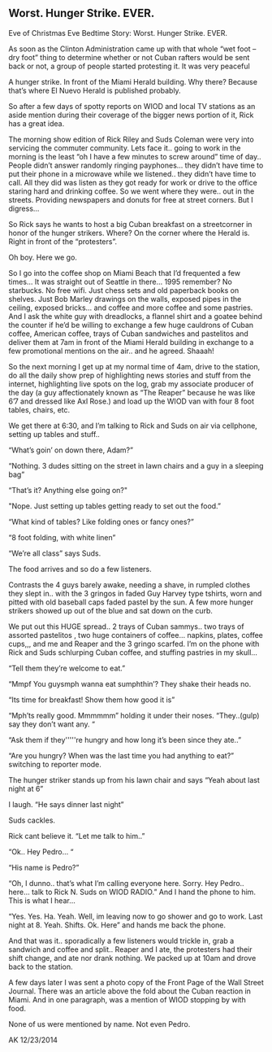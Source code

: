 ## Worst. Hunger Strike. EVER.

Eve of Christmas Eve Bedtime Story: Worst. Hunger Strike. EVER.

As soon as the Clinton Administration came up with that whole “wet foot – dry foot” thing to determine whether or not Cuban rafters would be sent back or not, a group of people started protesting it. It was very peaceful

A hunger strike. In front of the Miami Herald building. Why there? Because that’s where El Nuevo Herald is published probably.

So after a few days of spotty reports on WIOD and local TV stations as an aside mention during their coverage of the bigger news portion of it, Rick has a great idea.

The morning show edition of Rick Riley and Suds Coleman were very into servicing the commuter community. Lets face it.. going to work in the morning is the least “oh I have a few minutes to screw around” time of day.. People didn’t answer randomly ringing payphones… they didn’t have time to put their phone in a microwave while we listened.. they didn’t have time to call. All they did was listen as they got ready for work or drive to the office staring hard and drinking coffee. So we went where they were.. out in the streets. Providing newspapers and donuts for free at street corners. But I digress…

So Rick says he wants to host a big Cuban breakfast on a streetcorner in honor of the hunger strikers. Where? On the corner where the Herald is. Right in front of the “protesters”.

Oh boy. Here we go.

So I go into the coffee shop on Miami Beach that I’d frequented a few times… It was straight out of Seattle in there… 1995 remember? No starbucks. No free wifi. Just chess sets and old paperback books on shelves. Just Bob Marley drawings on the walls, exposed pipes in the ceiling, exposed bricks… and coffee and more coffee and some pastries. And I ask the white guy with dreadlocks, a flannel shirt and a goatee behind the counter if he’d be willing to exchange a few huge cauldrons of Cuban coffee, American coffee, trays of Cuban sandwiches and pastelitos and deliver them at 7am in front of the Miami Herald building in exchange to a few promotional mentions on the air.. and he agreed. Shaaah!

So the next morning I get up at my normal time of 4am, drive to the station, do all the daily show prep of highlighting news stories and stuff from the internet, highlighting live spots on the log, grab my associate producer of the day (a guy affectionately known as “The Reaper” because he was like 6’7 and dressed like Axl Rose.) and load up the WIOD van with four 8 foot tables, chairs, etc.

We get there at 6:30, and I’m talking to Rick and Suds on air via cellphone, setting up tables and stuff..

“What’s goin’ on down there, Adam?”

“Nothing. 3 dudes sitting on the street in lawn chairs and a guy in a sleeping bag”

“That’s it? Anything else going on?"

"Nope. Just setting up tables getting ready to set out the food.”

“What kind of tables? Like folding ones or fancy ones?”

“8 foot folding, with white linen”

“We’re all class” says Suds.

The food arrives and so do a few listeners.

Contrasts the 4 guys barely awake, needing a shave, in rumpled clothes they slept in.. with the 3 gringos in faded Guy Harvey type tshirts, worn and pitted with old baseball caps faded pastel by the sun. A few more hunger strikers showed up out of the blue and sat down on the curb.

We put out this HUGE spread.. 2 trays of Cuban sammys.. two trays of assorted pastelitos , two huge containers of coffee… napkins, plates, coffee cups,,, and me and Reaper and the 3 gringo scarfed. I’m on the phone with Rick and Suds schlurping Cuban coffee, and stuffing pastries in my skull…

“Tell them they’re welcome to eat.”

“Mmpf You guysmph wanna eat sumphthin’? They shake their heads no.

“Its time for breakfast! Show them how good it is”

“Mph’ts really good. Mmmmmm” holding it under their noses. “They..(gulp) say they don’t want any. “

“Ask them if they'''''re hungry and how long it’s been since they ate..”

“Are you hungry? When was the last time you had anything to eat?” switching to reporter mode.

The hunger striker stands up from his lawn chair and says “Yeah about last night at 6”

I laugh. “He says dinner last night”

Suds cackles.

Rick cant believe it. “Let me talk to him..”

“Ok.. Hey Pedro… “

“His name is Pedro?”

“Oh, I dunno.. that’s what I’m calling everyone here. Sorry. Hey Pedro.. here… talk to Rick N. Suds on WIOD RADIO.” And I hand the phone to him. This is what I hear…

“Yes. Yes. Ha. Yeah. Well, im leaving now to go shower and go to work. Last night at 8. Yeah. Shifts. Ok. Here” and hands me back the phone.

And that was it.. sporadically a few listeners would trickle in, grab a sandwich and coffee and split.. Reaper and I ate, the protesters had their shift change, and ate nor drank nothing. We packed up at 10am and drove back to the station.

A few days later I was sent a photo copy of the Front Page of the Wall Street Journal. There was an article above the fold about the Cuban reaction in Miami. And in one paragraph, was a mention of WIOD stopping by with food.

None of us were mentioned by name. Not even Pedro.

AK 12/23/2014
